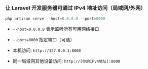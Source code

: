 
###  让 Laravel 开发服务器可通过 IPv4 地址访问（局域网/外网）

```php
php artisan serve --host=0.0.0.0 --port=8000
```
- `--host=0.0.0.0` 表示监听所有可用网络接口
- `--port=8000` 指定端口（可选）

- 本机访问: `http://127.0.0.1:8000`
- 同一局域网其他设备访问: `http://[你的IPv4地址]:8000`